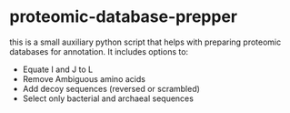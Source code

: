 # proteomic-database-prepper
this is a small auxiliary python script that helps with preparing proteomic databases for annotation.
It includes options to:

- Equate I and J to L
- Remove Ambiguous amino acids
- Add decoy sequences (reversed or scrambled)
- Select only bacterial and archaeal sequences 
